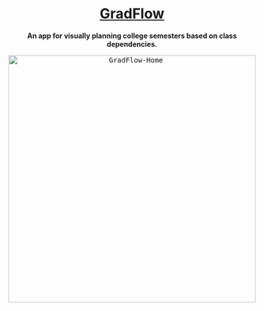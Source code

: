<div align="center">

# [GradFlow](https://kosorkosm.github.io/graduation-flow/index.html)
  <b>An app for visually planning college semesters based on class dependencies.</b>

<kbd>
<img width="500" alt="GradFlow-Home" src="https://user-images.githubusercontent.com/28377370/166437925-1fa25c70-7f2d-4227-bb51-97f478f1c260.png">
</kbd>
  
</div>
